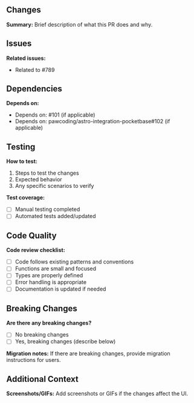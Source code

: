 ## Changes

**Summary:**
Brief description of what this PR does and why.

## Issues

**Related issues:**

- Related to #789

## Dependencies

**Depends on:**

- Depends on: #101 (if applicable)
- Depends on: pawcoding/astro-integration-pocketbase#102 (if applicable)

## Testing

**How to test:**

1. Steps to test the changes
2. Expected behavior
3. Any specific scenarios to verify

**Test coverage:**

- [ ] Manual testing completed
- [ ] Automated tests added/updated

## Code Quality

**Code review checklist:**

- [ ] Code follows existing patterns and conventions
- [ ] Functions are small and focused
- [ ] Types are properly defined
- [ ] Error handling is appropriate
- [ ] Documentation is updated if needed

## Breaking Changes

**Are there any breaking changes?**

- [ ] No breaking changes
- [ ] Yes, breaking changes (describe below)

**Migration notes:**
If there are breaking changes, provide migration instructions for users.

## Additional Context

**Screenshots/GIFs:**
Add screenshots or GIFs if the changes affect the UI.
